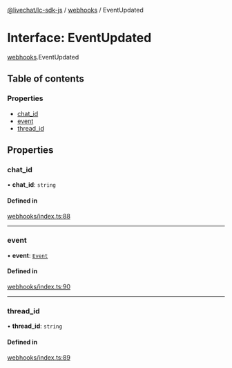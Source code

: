 [@livechat/lc-sdk-js](../README.md) / [webhooks](../modules/webhooks.md) / EventUpdated

# Interface: EventUpdated

[webhooks](../modules/webhooks.md).EventUpdated

## Table of contents

### Properties

- [chat\_id](webhooks.EventUpdated.md#chat_id)
- [event](webhooks.EventUpdated.md#event)
- [thread\_id](webhooks.EventUpdated.md#thread_id)

## Properties

### chat\_id

• **chat\_id**: `string`

#### Defined in

[webhooks/index.ts:88](https://github.com/livechat/lc-sdk-js/blob/10347df/src/webhooks/index.ts#L88)

___

### event

• **event**: [`Event`](../modules/webhooks_structures_events.md#event)

#### Defined in

[webhooks/index.ts:90](https://github.com/livechat/lc-sdk-js/blob/10347df/src/webhooks/index.ts#L90)

___

### thread\_id

• **thread\_id**: `string`

#### Defined in

[webhooks/index.ts:89](https://github.com/livechat/lc-sdk-js/blob/10347df/src/webhooks/index.ts#L89)
